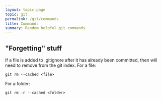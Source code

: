 ```yaml
---
layout: topic-page
topic: git
permalink: /git/commands
title: Commands
summary: Random helpful git commands
---
```



## "Forgetting" stuff
If a file is added to .gitignore after it has already been committed, then will need to remove from the git index.
For a file:
```shell
git rm --cached <file>
```
For a folder:
```shell
git rm -r --cached <folder>
```

